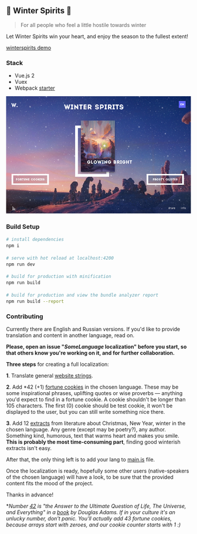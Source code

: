 
## :christmas_tree: Winter Spirits :christmas_tree:

>  For all people who feel a little hostile towards winter

Let Winter Spirits win your heart, and enjoy the season to the fullest extent!

[winterspirits demo](https://winterspirits.kodeguild.com)

### Stack
- Vue.js 2
- Vuex
- Webpack [starter](https://vuejs-templates.github.io/webpack)

![preview screen](preview.jpg?raw=true)

### Build Setup

``` bash
# install dependencies
npm i

# serve with hot reload at localhost:4200
npm run dev

# build for production with minification
npm run build

# build for production and view the bundle analyzer report
npm run build --report

```

### Contributing

Currently there are English and Russian versions.
If you'd like to provide translation and content in another language, read on.

__Please, open an issue "*SomeLanguage* localization" before you start, so that others know you're working on it, and for further collaboration.__

__Three steps__ for creating a full localization:

__1__. Translate general [website strings](/src/data/locales).

__2__. Add *42 (+1) [fortune cookies](/src/data/cookies) in the chosen language. These may be some inspirational phrases, uplifting quotes or wise proverbs — anything you'd expect to find in a fortune cookie. A cookie shouldn't be longer than 105 characters. The first (0) cookie should be test cookie, it won't be displayed to the user, but you can still write something nice there.

__3__. Add 12 [extracts](/src/data/quotes) from literature about Christmas, New Year, winter in the chosen language. Any genre (except may be poetry?), any author. Something kind, humorous, text that warms heart and makes you smile. __This is probably the most time-consuming part__, finding good winterish extracts isn't easy.

After that, the only thing left is to add your lang to [main.js](/src/main.js) file.

Once the localization is ready, hopefully some other users (native-speakers of the chosen language) will have a look, to be sure that the provided content fits the mood of the project.

Thanks in advance!

**Number [42](https://en.wikipedia.org/wiki/42_%28number%29) is "the Answer to the Ultimate Question of Life, The Universe, and Everything" in a [book](https://en.wikipedia.org/wiki/The_Hitchhiker%27s_Guide_to_the_Galaxy_(novel)) by Douglas Adams. If in your culture it's an unlucky number, don't panic. You'll actually add 43 fortune cookies, because arrays start with zeroes, and our cookie counter starts with 1 :)*
